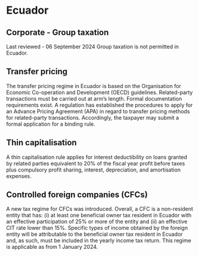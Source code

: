 # Ecuador
## Corporate - Group taxation
Last reviewed - 06 September 2024
Group taxation is not permitted in Ecuador.
## Transfer pricing
The transfer pricing regime in Ecuador is based on the Organisation for Economic Co-operation and Development (OECD) guidelines. Related-party transactions must be carried out at arm’s length. Formal documentation requirements exist.
A regulation has established the procedures to apply for an Advance Pricing Agreement (APA) in regard to transfer pricing methods for related-party transactions. Accordingly, the taxpayer may submit a formal application for a binding rule.
## Thin capitalisation
A thin capitalisation rule applies for interest deductibility on loans granted by related parties equivalent to 20% of the fiscal year profit before taxes plus compulsory profit sharing, interest, depreciation, and amortisation expenses.
## Controlled foreign companies (CFCs)
A new tax regime for CFCs was introduced. Overall, a CFC is a non-resident entity that has: (i) at least one beneficial owner tax resident in Ecuador with an effective participation of 25% or more of the entity and (ii) an effective CIT rate lower than 15%.
Specific types of income obtained by the foreign entity will be attributable to the beneficial owner tax resident in Ecuador and, as such, must be included in the yearly income tax return. This regime is applicable as from 1 January 2024.
